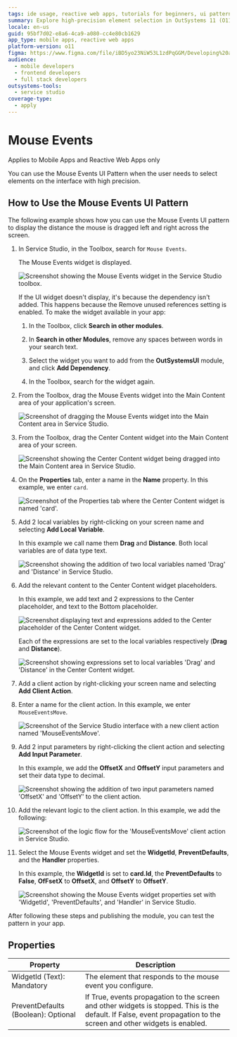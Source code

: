 ```yaml
---
tags: ide usage, reactive web apps, tutorials for beginners, ui patterns, drag and drop, widget configuration, dependency management
summary: Explore high-precision element selection in OutSystems 11 (O11) using the Mouse Events UI Pattern for Mobile and Reactive Web Apps.
locale: en-us
guid: 95bf7d02-e8a6-4ca9-a080-cc4e80cb1629
app_type: mobile apps, reactive web apps
platform-version: o11
figma: https://www.figma.com/file/iBD5yo23NiW53L1zdPqGGM/Developing%20an%20Application?node-id=1295:18311
audience:
  - mobile developers
  - frontend developers
  - full stack developers
outsystems-tools:
  - service studio
coverage-type:
  - apply
---
```


# Mouse Events

<div class="info" markdown="1">

Applies to Mobile Apps and Reactive Web Apps only

</div>

You can use the Mouse Events UI Pattern when the user needs to select elements on the interface with high precision.

## How to Use the Mouse Events UI Pattern

The following example shows how you can use the Mouse Events UI pattern to display the distance the mouse is dragged left and right across the screen.

1. In Service Studio, in the Toolbox, search for `Mouse Events`.

    The Mouse Events widget is displayed.

    ![Screenshot showing the Mouse Events widget in the Service Studio toolbox.](images/mouseevents-1-ss.png "Mouse Events Widget in Service Studio")

    If the UI widget doesn't display, it's because the dependency isn't added. This happens because the Remove unused references setting is enabled. To make the widget available in your app:

    1. In the Toolbox, click **Search in other modules**.

    1. In **Search in other Modules**, remove any spaces between words in your search text.

    1. Select the widget you want to add from the **OutSystemsUI** module, and click **Add Dependency**.

    1. In the Toolbox, search for the widget again.

1. From the Toolbox, drag the Mouse Events widget into the Main Content area of your application's screen.

    ![Screenshot of dragging the Mouse Events widget into the Main Content area in Service Studio.](images/mouseevents-2-ss.png "Dragging Mouse Events Widget")

1. From the Toolbox, drag the Center Content widget into the Main Content area of your screen.

    ![Screenshot showing the Center Content widget being dragged into the Main Content area in Service Studio.](images/mouseevents-3-ss.png "Center Content Widget")

1. On the **Properties** tab, enter a name in the **Name** property. In this example, we enter `card`.

    ![Screenshot of the Properties tab where the Center Content widget is named 'card'.](images/mouseevents-4-ss.png "Naming the Center Content Widget")

1. Add 2 local variables by right-clicking on your screen name and selecting **Add Local Variable**.

    In this example we call name them **Drag** and **Distance**. Both local variables are of data type text.

    ![Screenshot showing the addition of two local variables named 'Drag' and 'Distance' in Service Studio.](images/mouseevents-5-ss.png "Adding Local Variables")

1. Add the relevant content to the Center Content widget placeholders.

   In this example, we add text and 2 expressions to the Center placeholder, and text to the Bottom placeholder.

   ![Screenshot displaying text and expressions added to the Center placeholder of the Center Content widget.](images/mouseevents-6-ss.png "Content in Center Placeholder")

   Each of the expressions are set to the local variables respectively (**Drag** and **Distance**).

   ![Screenshot showing expressions set to local variables 'Drag' and 'Distance' in the Center Content widget.](images/mouseevents-7-ss.png "Expressions Linked to Local Variables")

1. Add a client action by right-clicking your screen name and selecting **Add Client Action**.

1. Enter a name for the client action. In this example, we enter `MouseEventsMove`.

   ![Screenshot of the Service Studio interface with a new client action named 'MouseEventsMove'.](images/mouseevents-8-ss.png "Adding a Client Action")

1. Add 2 input parameters by right-clicking the client action and selecting **Add Input Parameter**.

    In this example, we add the **OffsetX** and **OffsetY** input parameters and set their data type to decimal.

    ![Screenshot showing the addition of two input parameters named 'OffsetX' and 'OffsetY' to the client action.](images/mouseevents-9-ss.png "Adding Input Parameters")

1. Add the relevant logic to the client action. In this example, we add the following:

    ![Screenshot of the logic flow for the 'MouseEventsMove' client action in Service Studio.](images/mouseevents-10-ss.png "Client Action Logic")

1. Select the Mouse Events widget and set the **WidgetId**, **PreventDefaults**, and the **Handler** properties.

    In this example, the **WidgetId** is set to **card.Id**, the **PreventDefaults** to **False**, **OfFsetX** to **OffsetX**, and **OffsetY** to **OffsetY**.

    ![Screenshot showing the Mouse Events widget properties set with 'WidgetId', 'PreventDefaults', and 'Handler' in Service Studio.](images/mouseevents-11-ss.png "Setting Mouse Events Widget Properties")

After following these steps and publishing the module, you can test the pattern in your app.

## Properties

| **Property** | **Description** |
|---|---|
| WidgetId (Text): Mandatory | The element that responds to the mouse event you configure. |
| PreventDefaults (Boolean): Optional | If True, events propagation to the screen and other widgets is stopped. This is the default. If False, event propagation to the screen and other widgets is enabled. |
